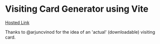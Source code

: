 # Visiting Card Generator using Vite

[Hosted Link](https://vt-vite-visiting-card.netlify.app/)

Thanks to @arjuncvinod for the idea of an 'actual' (downloadable) visiting card.
